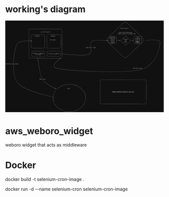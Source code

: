 # working's diagram
![what i do is](./WorkingDiagram.png)

# aws_weboro_widget
weboro widget that acts as middleware

# Docker 
docker build -t selenium-cron-image .

docker run -d --name selenium-cron selenium-cron-image
